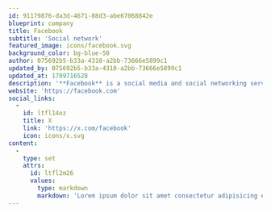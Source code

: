 ```yaml
---
id: 91179876-da3d-4671-88d3-abe67068842e
blueprint: company
title: Facebook
subtitle: 'Social network'
featured_image: icons/facebook.svg
background_color: bg-blue-50
author: 075692b5-b33a-4310-a2bb-73666e5899c1
updated_by: 075692b5-b33a-4310-a2bb-73666e5899c1
updated_at: 1709716528
description: '**Facebook** is a social media and social networking service owned by American technology conglomerate Meta Platforms.'
website: 'https://facebook.com'
social_links:
  -
    id: ltfl14oz
    title: X
    link: 'https://x.com/facebook'
    icon: icons/x.svg
content:
  -
    type: set
    attrs:
      id: ltfl2m26
      values:
        type: markdown
        markdown: 'Lorem ipsum dolor sit amet consectetur adipisicing elit. Laboriosam aspernatur quisquam expedita cumque mollitia, consequatur deleniti praesentium atque tenetur reprehenderit sed amet itaque odit possimus labore vel, eius rerum, pariatur omnis obcaecati error dolor! Ut facere voluptatum molestiae aliquid. Vel id quaerat maiores fugit, inventore molestiae esse laboriosam enim ut.'
---
```

